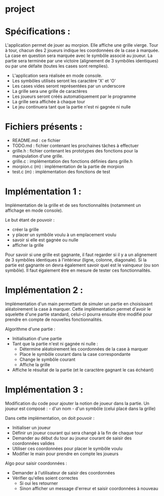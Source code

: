 project
=======

Spécifications :
================
L'application permet de jouer au morpion.
Elle affiche une grille vierge.
Tour à tour, chacun des 2 joueurs indique les coordonnées
de la case à marquée.
La case en question sera marquée avec le symbôle associé au joueur.
La partie sera terminée par une victoire (alignement de 3 symbôles identiques)
ou par une défaite (toutes les cases sont remplies).

- L'application sera réalisée en mode console.
- Les symbôles utilisés seront les caractère 'X' et 'O'
- Les cases vides seront représentées par un underscore
- La grille sera une grille de caractères
- Les joueurs seront créés automatiquement par le programme
- La grille sera affichée à chaque tour
- Le jeu continuera tant que la partie n'est ni gagnée ni nulle


Fichiers présents :
===================
- README.md 	: ce fichier
- TODO.md 		: fichier contenant les prochaines tâches à effectuer
- grille.h 		: fichier contenant les prototypes des fonctions pour
la manipulation d'une grille.
- grille.c 		: implémentation des fonctions définies dans grille.h
- morpion.c (m) : implémentation de la partie de morpion
- test.c (m)	: implémentation des fonctions de test


Implémentation 1 :
==================
Implémentation de la grille et de ses fonctionnalités (notamment un affichage en mode console).

Le but étant de pouvoir :
- créer la grille
- y placer un symbôle voulu à un emplacement voulu
- savoir si elle est gagnée ou nulle
- afficher la grille

Pour savoir si une grille est gagnante, il faut regarder si il y a un alignement
de 3 symbôles identiques à l'intérieur (ligne, colonne, diagonale).
Si la partie est gagnante on devra également savoir quel est le vainqueur (ou son symbôle).
Il faut également être en mesure de tester ces fonctionnalités.


Implémentation 2 :
==================
Implémentation d'un main permettant de simuler un partie en choisissant aléatoirement 
la case à marquer.
Cette implémentation permet d'avoir le squelette d'une partie standard, celui-ci pourra 
ensuite être modifié pour prendre en compte de nouvelles fonctionnalités.

Algorithme d'une partie :
- Initialisation d'une partie
- Tant que la partie n'est ni gagnée ni nulle :
	- Détermine aléatoirement les coordonnées de la case à marquer
	- Place le symbôle courant dans la case correspondante
	- Change le symbôle courant
	- Affiche la grille
- Affiche le résultat de la partie (et le caractère gagnant le cas échéant)


Implémentation 3 :
==================
Modification du code pour ajouter la notion de joueur dans la partie.
Un joueur est composé :
	- d'un nom
	- d'un symbôle (celui placé dans la grille)

Dans cette implémentation, on doit pouvoir :
- Initialiser un joueur
- Définir un joueur courant qui sera changé à la fin de chaque tour
- Demander au début du tour au joueur courant de saisir des coordonnées valides
- Utiliser ces coordonnées pour placer le symbôle voulu
- Modifier le main pour prendre en compte les joueurs

Algo pour saisir coordonnées :
- Demander à l'utilisateur de saisir des coordonnées
- Vérifier qu'elles soient correctes
	- Si oui les retourner
	- Sinon afficher un message d'erreur et saisir coordonnées à nouveau
